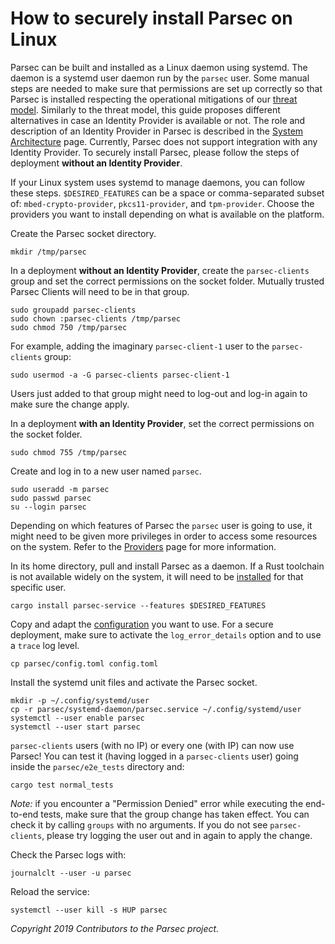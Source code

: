# How to securely install Parsec on Linux

Parsec can be built and installed as a Linux daemon using systemd. The daemon is a systemd user
daemon run by the `parsec` user. Some manual steps are needed to make sure that permissions are set
up correctly so that Parsec is installed respecting the operational mitigations of our [threat
model](../threat_model/threat_model.md). Similarly to the threat model, this guide proposes
different alternatives in case an Identity Provider is available or not. The role and description of
an Identity Provider in Parsec is described in the [System
Architecture](https://parallaxsecond.github.io/parsec-book/parsec_service/system_architecture.html)
page. Currently, Parsec does not support integration with any Identity Provider. To securely install
Parsec, please follow the steps of deployment **without an Identity Provider**.

If your Linux system uses systemd to manage daemons, you can follow these steps. `$DESIRED_FEATURES`
can be a space or comma-separated subset of: `mbed-crypto-provider`, `pkcs11-provider`, and
`tpm-provider`. Choose the providers you want to install depending on what is available on the
platform.

Create the Parsec socket directory.

```
mkdir /tmp/parsec
```

In a deployment **without an Identity Provider**, create the `parsec-clients` group and set the
correct permissions on the socket folder. Mutually trusted Parsec Clients will need to be in that
group.

```
sudo groupadd parsec-clients
sudo chown :parsec-clients /tmp/parsec
sudo chmod 750 /tmp/parsec
```

For example, adding the imaginary `parsec-client-1` user to the `parsec-clients` group:

```
sudo usermod -a -G parsec-clients parsec-client-1
```

Users just added to that group might need to log-out and log-in again to make sure the change apply.

In a deployment **with an Identity Provider**, set the correct permissions on the socket folder.

```
sudo chmod 755 /tmp/parsec
```

Create and log in to a new user named `parsec`.

```
sudo useradd -m parsec
sudo passwd parsec
su --login parsec
```

Depending on which features of Parsec the `parsec` user is going to use, it might need to be given
more privileges in order to access some resources on the system. Refer to the
[Providers](providers.md) page for more information.

In its home directory, pull and install Parsec as a daemon. If a Rust toolchain is not available
widely on the system, it will need to be [installed](https://www.rust-lang.org/tools/install) for
that specific user.

```
cargo install parsec-service --features $DESIRED_FEATURES
```

Copy and adapt the [configuration](configuration.md) you want to use. For a secure deployment, make
sure to activate the `log_error_details` option and to use a `trace` log level.

```
cp parsec/config.toml config.toml
```

Install the systemd unit files and activate the Parsec socket.

```
mkdir -p ~/.config/systemd/user
cp -r parsec/systemd-daemon/parsec.service ~/.config/systemd/user
systemctl --user enable parsec
systemctl --user start parsec
```

`parsec-clients` users (with no IP) or every one (with IP) can now use Parsec! You can test it
(having logged in a `parsec-clients` user) going inside the `parsec/e2e_tests` directory and:

```
cargo test normal_tests
```

*Note:* if you encounter a "Permission Denied" error while executing the end-to-end tests, make sure
that the group change has taken effect. You can check it by calling `groups` with no arguments. If
you do not see `parsec-clients`, please try logging the user out and in again to apply the change.

Check the Parsec logs with:

```
journalclt --user -u parsec
```

Reload the service:

```
systemctl --user kill -s HUP parsec
```

*Copyright 2019 Contributors to the Parsec project.*
